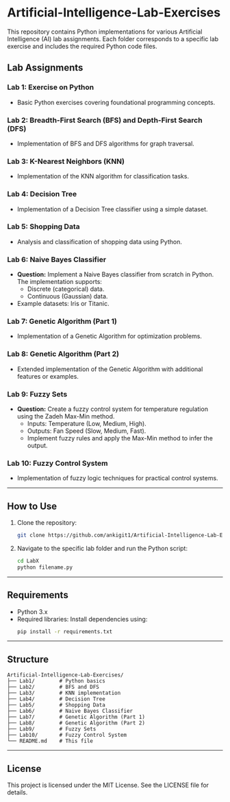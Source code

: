 # Artificial-Intelligence-Lab-Exercises

This repository contains Python implementations for various Artificial Intelligence (AI) lab assignments. Each folder corresponds to a specific lab exercise and includes the required Python code files.

## Lab Assignments

### Lab 1: Exercise on Python
- Basic Python exercises covering foundational programming concepts.

### Lab 2: Breadth-First Search (BFS) and Depth-First Search (DFS)
- Implementation of BFS and DFS algorithms for graph traversal.

### Lab 3: K-Nearest Neighbors (KNN)
- Implementation of the KNN algorithm for classification tasks.

### Lab 4: Decision Tree
- Implementation of a Decision Tree classifier using a simple dataset.

### Lab 5: Shopping Data
- Analysis and classification of shopping data using Python.

### Lab 6: Naive Bayes Classifier
- **Question:** Implement a Naive Bayes classifier from scratch in Python. The implementation supports:
  - Discrete (categorical) data.
  - Continuous (Gaussian) data.
- Example datasets: Iris or Titanic.

### Lab 7: Genetic Algorithm (Part 1)
- Implementation of a Genetic Algorithm for optimization problems.

### Lab 8: Genetic Algorithm (Part 2)
- Extended implementation of the Genetic Algorithm with additional features or examples.

### Lab 9: Fuzzy Sets
- **Question:** Create a fuzzy control system for temperature regulation using the Zadeh Max-Min method.
  - Inputs: Temperature (Low, Medium, High).
  - Outputs: Fan Speed (Slow, Medium, Fast).
  - Implement fuzzy rules and apply the Max-Min method to infer the output.

### Lab 10: Fuzzy Control System
- Implementation of fuzzy logic techniques for practical control systems.

---

## How to Use
1. Clone the repository:
   ```bash
   git clone https://github.com/ankigit1/Artificial-Intelligence-Lab-Exercises.git
   ```
2. Navigate to the specific lab folder and run the Python script:
   ```bash
   cd LabX
   python filename.py
   ```

---

## Requirements
- Python 3.x
- Required libraries: Install dependencies using:
  ```bash
  pip install -r requirements.txt
  ```

---

## Structure
```
Artificial-Intelligence-Lab-Exercises/
├── Lab1/        # Python basics
├── Lab2/        # BFS and DFS
├── Lab3/        # KNN implementation
├── Lab4/        # Decision Tree
├── Lab5/        # Shopping Data
├── Lab6/        # Naive Bayes Classifier
├── Lab7/        # Genetic Algorithm (Part 1)
├── Lab8/        # Genetic Algorithm (Part 2)
├── Lab9/        # Fuzzy Sets
├── Lab10/       # Fuzzy Control System
└── README.md    # This file
```

---

## License
This project is licensed under the MIT License. See the LICENSE file for details.
